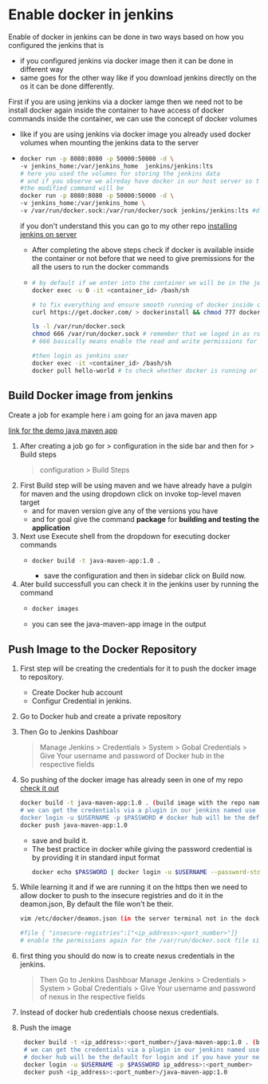# Enable docker in jenkins

Enable of docker in jenkins can be done in two ways based on how you configured the jenkins that is 
  - if you configured jenkins via docker image then it can be done in different way
  - same goes for the other way like if you download jenkins directly on the os it can be done differently.

First if you are using jenkins via a docker iamge then we need not to be install docker again inside the container to have access of docker commands inside the container, we can use the concept of docker volumes

  - like if you are using jenkins via docker image you already used docker volumes when mounting the jenkins data to the server
  - ```bash
    docker run -p 8080:8080 -p 50000:50000 -d \
    -v jenkins_home:/var/jenkins_home  jenkins/jenkins:lts
    # here you used the volumes for storing the jenkins data
    # and if you observe we alreday have docker in our host server so the docker files will be available in our host server so we can also make them available inside the conatiner by mounting them
    #the modified command will be
    docker run -p 8080:8080 -p 50000:50000 -d \
    -v jenkins_home:/var/jenkins_home \
    -v /var/run/docker.sock:/var/run/docker/sock jenkins/jenkins:lts #docker.sock file is a unix socket file, used by docker deamon to communicate to docker client

    ```
    if you don't understand this you can go to my other repo [installing jenkins on server](https://github.com/Hemanth42d/install-jenkins-on-server)

    - After completing the above steps check if docker is available inside the container or not before that we need to give premissions for the all the users to run the docker commands
    - ```bash
      # by default if we enter into the container we will be in the jenkins user but this time we need to login as root user so run the below command
      docker exec -u 0 -it <container_id> /bash/sh

      # to fix everything and ensure smooth running of docker inside container we need to run the below command
      curl https://get.docker.com/ > dockerinstall && chmod 777 dockerinstall && ./dockerinstall
      
      ls -l /var/run/docker.sock
      chmod 666 /var/run/docker.sock # remember that we loged in as root so need to execute it with sudo
      # 666 basically means enable the read and write permissions for every one for that particular file

      #then login as jenkins user
      docker exec -it <container_id> /bash/sh
      docker pull hello-world # to check whether docker is running or not
      ```

## Build Docker image from jenkins

Create a job for example here i am going for an java maven app

[link for the demo java maven app](https://demoapp.com)

1. After creating a job go for > configuration in the side bar and then for > Build steps
     > configuration > Build Steps
2. First Build step will be using maven and we have already have a pulgin for maven and the using dropdown click on invoke top-level maven target
   - and for maven version give any of the versions you have
   - and for goal give the command **package** for **building and testing the application**
3. Next use Execute shell from the dropdown for executing docker commands
   - ```bash
     docker build -t java-maven-app:1.0 .
     ```
     - save the configuration and then in sidebar click on Build now.
4. Ater build successfull you can check it in the jenkins user by running the command
   - ```bash
     docker images
     ```
   - you can see the java-maven-app image in the output


## Push Image to the Docker Repository

1. First step will be creating the credentials for it to push the docker image to repository.
   - Create Docker hub account
   - Configur Credential in jenkins.
  
2. Go to Docker hub and create a private repository
3. Then Go to Jenkins Dashboar
   > Manage Jenkins > Credentials > System > Gobal Credentials >
   > Give Your username and password of Docker hub in the respective fields

4. So pushing of the docker image has already seen in one of my repo [check it out](https://checkout.com/)
    ```bash
    docker build -t java-maven-app:1.0 . (build image with the repo name so we don't need to explicitly mention again while pushing)
    # we can get the credentials via a plugin in our jenkins named use secret files Or text (in the Build Environment) > click on add > we get a dropdown > click on > username and password > give variable names as USERNAME and PASSWORD and choose the credentials
    docker login -u $USERNAME -p $PASSWORD # docker hub will be the default for login and if you have your nexus or aws ecr repo's you need to specify it here.
    docker push java-maven-app:1.0
    ```
    - save and build it.
    - The best practice in docker while giving the password credential is by providing it in standard input format
      ```bash
      docker echo $PASSWORD | docker login -u $USERNAME --password-stdin
      ```

  5. While learning it and if we are running it on the https then we need to allow docker to push to the insecure registries and do it in the deamon.json, By default the file won't be their.
     ```bash
     vim /etc/docker/deamon.json (in the server terminal not in the docker container if your are running jenkins as a container)

     #file { "insecure-registries":["<ip_address>:<port_number>"]}
     # enable the permissions again for the /var/run/docker.sock file since the jenkins container is restarted if using jenkins as docker container.

6. first thing you should do now is to create nexus credentials in the jenkins.
   > Then Go to Jenkins Dashboar
   > Manage Jenkins > Credentials > System > Gobal Credentials >
   > Give Your username and password of nexus in the respective fields
7. Instead of docker hub credentials choose nexus credentials.
8. Push the image
   ```bash
    docker build -t <ip_address>:<port_number>/java-maven-app:1.0 . (build image with the repo name so we don't need to explicitly mention again while pushing)
    # we can get the credentials via a plugin in our jenkins named use secret files Or text (in the Build Environment) > click on add > we get a dropdown > click on > username and password > give variable names as USERNAME and PASSWORD and choose the credentials
    # docker hub will be the default for login and if you have your nexus or aws ecr repo's you need to specify it here.
    docker login -u $USERNAME -p $PASSWORD ip_address>:<port_number>
    docker push <ip_address>:<port_number>/java-maven-app:1.0
    ```








    
